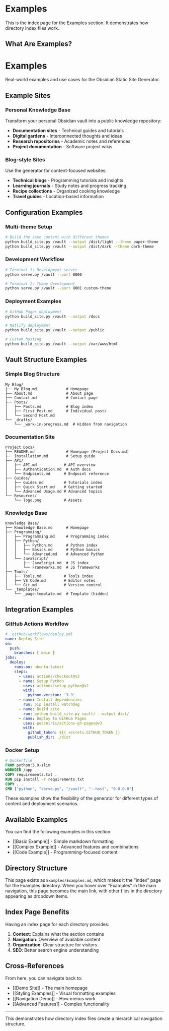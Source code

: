 # Examples

This is the index page for the Examples section. It demonstrates how directory index files work.

## What Are Examples?

# Examples

Real-world examples and use cases for the Obsidian Static Site Generator.

## Example Sites

### Personal Knowledge Base
Transform your personal Obsidian vault into a public knowledge repository:

- **Documentation sites** - Technical guides and tutorials
- **Digital gardens** - Interconnected thoughts and ideas
- **Research repositories** - Academic notes and references
- **Project documentation** - Software project wikis

### Blog-style Sites
Use the generator for content-focused websites:

- **Technical blogs** - Programming tutorials and insights
- **Learning journals** - Study notes and progress tracking
- **Recipe collections** - Organized cooking knowledge
- **Travel guides** - Location-based information

## Configuration Examples

### Multi-theme Setup
```bash
# Build the same content with different themes
python build_site.py /vault --output /dist/light --theme paper-theme
python build_site.py /vault --output /dist/dark --theme dark-theme
```

### Development Workflow
```bash
# Terminal 1: Development server
python serve.py /vault --port 8000

# Terminal 2: Theme development  
python serve.py /vault --port 8001 custom-theme
```

### Deployment Examples
```bash
# GitHub Pages deployment
python build_site.py /vault --output /docs

# Netlify deployment
python build_site.py /vault --output /public

# Custom hosting
python build_site.py /vault --output /var/www/html
```

## Vault Structure Examples

### Simple Blog Structure
```
My Blog/
├── My Blog.md             # Homepage
├── About.md               # About page
├── Contact.md             # Contact page
├── Posts/
│   ├── Posts.md           # Blog index
│   ├── First Post.md      # Individual posts
│   └── Second Post.md
└── _drafts/
    └── _work-in-progress.md  # Hidden from navigation
```

### Documentation Site
```
Project Docs/
├── README.md              # Homepage (Project Docs.md)
├── Installation.md        # Setup guide
├── API/
│   ├── API.md            # API overview
│   ├── Authentication.md  # Auth docs
│   └── Endpoints.md      # Endpoint reference
├── Guides/
│   ├── Guides.md         # Tutorials index
│   ├── Quick Start.md    # Getting started
│   └── Advanced Usage.md # Advanced topics
└── Resources/
    └── logo.png          # Assets
```

### Knowledge Base
```
Knowledge Base/
├── Knowledge Base.md      # Homepage
├── Programming/
│   ├── Programming.md     # Programming index
│   ├── Python/
│   │   ├── Python.md      # Python index
│   │   ├── Basics.md      # Python basics
│   │   └── Advanced.md    # Advanced Python
│   └── JavaScript/
│       ├── JavaScript.md  # JS index
│       └── Frameworks.md  # JS frameworks
├── Tools/
│   ├── Tools.md          # Tools index
│   ├── VS Code.md        # Editor notes
│   └── Git.md            # Version control
└── _templates/
    └── _page-template.md  # Template (hidden)
```

## Integration Examples

### GitHub Actions Workflow
```yaml
# .github/workflows/deploy.yml
name: Deploy Site
on:
  push:
    branches: [ main ]
jobs:
  deploy:
    runs-on: ubuntu-latest
    steps:
      - uses: actions/checkout@v2
      - name: Setup Python
        uses: actions/setup-python@v2
        with:
          python-version: '3.9'
      - name: Install dependencies
        run: pip install watchdog
      - name: Build site
        run: python build_site.py vault/ --output dist/
      - name: Deploy to GitHub Pages
        uses: peaceiris/actions-gh-pages@v3
        with:
          github_token: ${{ secrets.GITHUB_TOKEN }}
          publish_dir: ./dist
```

### Docker Setup
```dockerfile
# Dockerfile
FROM python:3.9-slim
WORKDIR /app
COPY requirements.txt .
RUN pip install -r requirements.txt
COPY . .
CMD ["python", "serve.py", "/vault", "--host", "0.0.0.0"]
```

These examples show the flexibility of the generator for different types of content and deployment scenarios.

## Available Examples

You can find the following examples in this section:

- [[Basic Example]] - Simple markdown formatting
- [[Complex Example]] - Advanced features and combinations
- [[Code Example]] - Programming-focused content

## Directory Structure

This page exists as `Examples/Examples.md`, which makes it the "index" page for the Examples directory. When you hover over "Examples" in the main navigation, this page becomes the main link, with other files in the directory appearing as dropdown items.

## Index Page Benefits

Having an index page for each directory provides:

1. **Context**: Explains what the section contains
2. **Navigation**: Overview of available content
3. **Organization**: Clear structure for visitors
4. **SEO**: Better search engine understanding

## Cross-References

From here, you can navigate back to:
- [[Demo Site]] - The main homepage
- [[Styling Examples]] - Visual formatting examples
- [[Navigation Demo]] - How menus work
- [[Advanced Features]] - Complex functionality

---

This demonstrates how directory index files create a hierarchical navigation structure.
